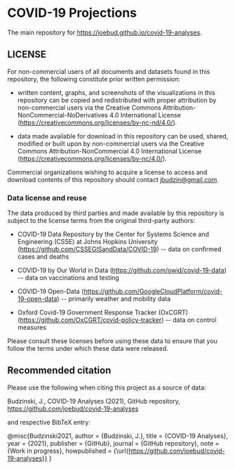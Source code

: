 
# COVID-19 Projections

The main   repository for <a href="https://joebud.github.io/covid-19-analyses" target="_blank">https://joebud.github.io/covid-19-analyses</a>.



## LICENSE

For non-commercial users of all documents and datasets found in  this repository, the following constitute prior written permission:

- written content, graphs, and screenshots of the visualizations in  this repository can be copied and redistributed with proper attribution by non-commercial users via the   Creative Commons Attribution-NonCommercial-NoDerivatives 4.0 International License (https://creativecommons.org/licenses/by-nc-nd/4.0/).
      
- data made available for download in  this repository can be used, shared, modified or built upon by non-commercial users via the Creative Commons Attribution-NonCommercial 4.0 International License (https://creativecommons.org/licenses/by-nc/4.0/).

Commercial organizations wishing to acquire a license to access and download contents of this repository should contact jbudzin@gmail.com.  

### Data license and reuse

The data produced by third parties and made available by this repository is subject to the license terms from the original third-party authors:

- COVID-19 Data Repository by the Center for Systems Science and Engineering (CSSE) at Johns Hopkins University (https://github.com/CSSEGISandData/COVID-19)
-- data on confirmed cases and deaths

- COVID-19 by Our World in Data (https://github.com/owid/covid-19-data)
-- data on vaccinations and testing

- COVID-19 Open-Data (https://github.com/GoogleCloudPlatform/covid-19-open-data) 
-- primarily weather and mobility data 
        
- Oxford Covid-19 Government Response Tracker (OxCGRT)  (https://github.com/OxCGRT/covid-policy-tracker)
-- data on control measures


Please consult these licenses before using these data to ensure that you follow the terms under which these data were released.



## Recommended citation

Please use the following when citing this project as a source of data:

Budzinski, J., COVID-19 Analyses (2021), GitHub repository, https://github.com/joebud/covid-19-analyses

and respective BibTeX entry:

@misc{Budzinski2021,
  author = {Budzinski, J.},
  title = {COVID-19 Analyses},
  year = {2021},
  publisher = {GitHub},
  journal = {GitHub repository},
  note = {Work in progress},
  howpublished = {\url{https://github.com/joebud/covid-19-analyses}}
}



<!-- Global site tag (gtag.js) - Google Analytics -->
<script async src="https://www.googletagmanager.com/gtag/js?id=G-CTEQ2C7JBB"></script>
<script>
  window.dataLayer = window.dataLayer || [];
  function gtag(){dataLayer.push(arguments);}
  gtag('js', new Date());

  gtag('config', 'G-CTEQ2C7JBB');
</script> 

